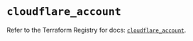 # `cloudflare_account`

Refer to the Terraform Registry for docs: [`cloudflare_account`](https://registry.terraform.io/providers/cloudflare/cloudflare/5.11.0/docs/resources/account).
